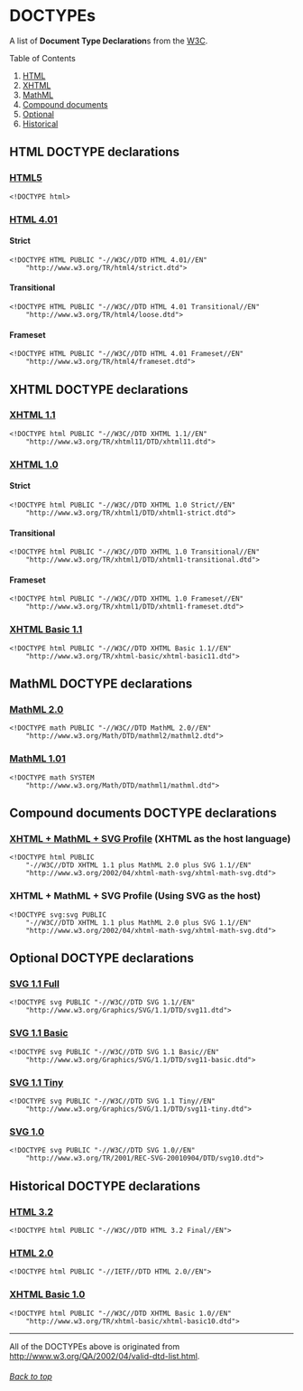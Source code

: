 DOCTYPEs
========
A list of **Document Type Declaration**s from the [W3C](http://w3.org).

Table of Contents

1. [HTML](#html-doctype-declarations)
1. [XHTML](#xhtml-doctype-declarations)
1. [MathML](#mathml-doctype-declarations)
1. [Compound documents](#compound-documents-doctype-declarations)
1. [Optional](#optional-doctype-declarations)
1. [Historical](#historical-doctype-declarations)

HTML DOCTYPE declarations
--------
### [HTML5](http://www.w3.org/TR/html5/)
    <!DOCTYPE html>

### [HTML 4.01](http://www.w3.org/TR/html401/)
#### Strict
    <!DOCTYPE HTML PUBLIC "-//W3C//DTD HTML 4.01//EN" 
        "http://www.w3.org/TR/html4/strict.dtd">

#### Transitional
    <!DOCTYPE HTML PUBLIC "-//W3C//DTD HTML 4.01 Transitional//EN" 
        "http://www.w3.org/TR/html4/loose.dtd">

#### Frameset
    <!DOCTYPE HTML PUBLIC "-//W3C//DTD HTML 4.01 Frameset//EN" 
        "http://www.w3.org/TR/html4/frameset.dtd">

XHTML DOCTYPE declarations
--------
### [XHTML 1.1](http://www.w3.org/TR/xhtml11/)
    <!DOCTYPE html PUBLIC "-//W3C//DTD XHTML 1.1//EN" 
        "http://www.w3.org/TR/xhtml11/DTD/xhtml11.dtd">

### [XHTML 1.0](http://www.w3.org/TR/xhtml1/)
#### Strict
    <!DOCTYPE html PUBLIC "-//W3C//DTD XHTML 1.0 Strict//EN" 
        "http://www.w3.org/TR/xhtml1/DTD/xhtml1-strict.dtd">

#### Transitional
    <!DOCTYPE html PUBLIC "-//W3C//DTD XHTML 1.0 Transitional//EN" 
        "http://www.w3.org/TR/xhtml1/DTD/xhtml1-transitional.dtd">

#### Frameset
    <!DOCTYPE html PUBLIC "-//W3C//DTD XHTML 1.0 Frameset//EN" 
        "http://www.w3.org/TR/xhtml1/DTD/xhtml1-frameset.dtd">

### [XHTML Basic 1.1](http://www.w3.org/TR/2006/WD-xhtml-basic-20060705)
    <!DOCTYPE html PUBLIC "-//W3C//DTD XHTML Basic 1.1//EN" 
        "http://www.w3.org/TR/xhtml-basic/xhtml-basic11.dtd">

MathML DOCTYPE declarations
--------
### [MathML 2.0](http://www.w3.org/TR/mathml2)
    <!DOCTYPE math PUBLIC "-//W3C//DTD MathML 2.0//EN" 
        "http://www.w3.org/Math/DTD/mathml2/mathml2.dtd">

### [MathML 1.01](http://www.w3.org/pub/WWW/TR/REC-MathML/)
    <!DOCTYPE math SYSTEM 
        "http://www.w3.org/Math/DTD/mathml1/mathml.dtd">

Compound documents DOCTYPE declarations
--------
### [XHTML + MathML + SVG Profile](http://www.w3.org/TR/XHTMLplusMathMLplusSVG/) (XHTML as the host language)
    <!DOCTYPE html PUBLIC 
        "-//W3C//DTD XHTML 1.1 plus MathML 2.0 plus SVG 1.1//EN" 
        "http://www.w3.org/2002/04/xhtml-math-svg/xhtml-math-svg.dtd">

### XHTML + MathML + SVG Profile (Using SVG as the host)
    <!DOCTYPE svg:svg PUBLIC 
        "-//W3C//DTD XHTML 1.1 plus MathML 2.0 plus SVG 1.1//EN" 
        "http://www.w3.org/2002/04/xhtml-math-svg/xhtml-math-svg.dtd">

Optional DOCTYPE declarations
--------
### [SVG 1.1 Full](http://www.w3.org/TR/2003/REC-SVG11-20030114/)
    <!DOCTYPE svg PUBLIC "-//W3C//DTD SVG 1.1//EN" 
        "http://www.w3.org/Graphics/SVG/1.1/DTD/svg11.dtd">

### [SVG 1.1 Basic](http://www.w3.org/TR/2003/REC-SVGMobile-20030114/)
    <!DOCTYPE svg PUBLIC "-//W3C//DTD SVG 1.1 Basic//EN" 
        "http://www.w3.org/Graphics/SVG/1.1/DTD/svg11-basic.dtd">

### [SVG 1.1 Tiny](http://www.w3.org/TR/2003/REC-SVGMobile-20030114/)
    <!DOCTYPE svg PUBLIC "-//W3C//DTD SVG 1.1 Tiny//EN" 
        "http://www.w3.org/Graphics/SVG/1.1/DTD/svg11-tiny.dtd">

### [SVG 1.0](http://www.w3.org/TR/2001/REC-SVG-20010904/)
    <!DOCTYPE svg PUBLIC "-//W3C//DTD SVG 1.0//EN" 
        "http://www.w3.org/TR/2001/REC-SVG-20010904/DTD/svg10.dtd">

Historical DOCTYPE declarations
--------
### [HTML 3.2](http://www.w3.org/TR/REC-html32)
    <!DOCTYPE html PUBLIC "-//W3C//DTD HTML 3.2 Final//EN">

### [HTML 2.0](http://www.ietf.org/rfc/rfc1866.txt)
    <!DOCTYPE html PUBLIC "-//IETF//DTD HTML 2.0//EN">

### [XHTML Basic 1.0](http://www.w3.org/TR/2000/REC-xhtml-basic-20001219/)
    <!DOCTYPE html PUBLIC "-//W3C//DTD XHTML Basic 1.0//EN" 
        "http://www.w3.org/TR/xhtml-basic/xhtml-basic10.dtd">

--------
All of the DOCTYPEs above is originated from http://www.w3.org/QA/2002/04/valid-dtd-list.html.

###### [Back to top](#doctypes)
